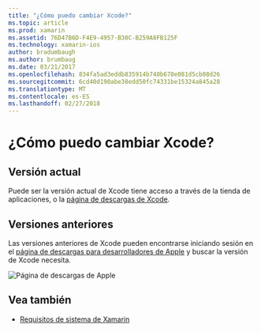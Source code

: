 ```yaml
---
title: "¿Cómo puedo cambiar Xcode?"
ms.topic: article
ms.prod: xamarin
ms.assetid: 76D47B6D-F4E9-4957-B30C-B259A8FB125F
ms.technology: xamarin-ios
author: bradumbaugh
ms.author: brumbaug
ms.date: 03/21/2017
ms.openlocfilehash: 834fa5ad3eddb835914b740b678e081d5cb08d26
ms.sourcegitcommit: 6cd40d190abe38edd50fc74331be15324a845a28
ms.translationtype: MT
ms.contentlocale: es-ES
ms.lasthandoff: 02/27/2018
---
```

# <a name="how-can-i-downgrade-xcode"></a>¿Cómo puedo cambiar Xcode?

## <a name="current-version"></a>Versión actual

Puede ser la versión actual de Xcode tiene acceso a través de la tienda de aplicaciones, o la [página de descargas de Xcode](https://developer.apple.com/xcode/downloads/).

## <a name="older-versions"></a>Versiones anteriores

Las versiones anteriores de Xcode pueden encontrarse iniciando sesión en el [página de descargas para desarrolladores de Apple](https://developer.apple.com/downloads/) y buscar la versión de Xcode necesita.

![Página de descargas de Apple](http://content.screencast.com/users/Kent.Green/folders/Jing/media/4c5e2228-08a4-4d5a-af3b-7b66df741c6f/2015-06-11_1012.png "página de descargas de Apple")

## <a name="see-also"></a>Vea también
- [Requisitos de sistema de Xamarin](~/cross-platform/get-started/requirements.md)
